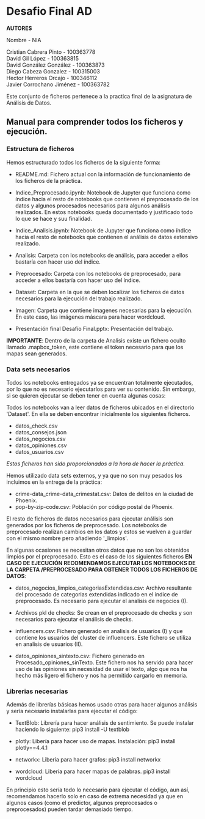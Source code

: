 # Desafio Final AD

**AUTORES**

Nombre - NIA

Cristian Cabrera Pinto - 100363778 <br>
David Gil López - 100363815 <br>
David González González - 100363873 <br>
Diego Cabeza Gonzalez - 100315003 <br>
Hector Herreros Orcajo - 100346112 <br>
Javier Corrochano Jiménez - 100363782 <br>

Este conjunto de ficheros pertenece a la practica final de la asignatura de Análisis de Datos.

## Manual para comprender todos los ficheros y ejecución.

### Estructura de ficheros

Hemos estructurado todos los ficheros de la siguiente forma:

- README.md: Fichero actual con la información de funcionamiento de los ficheros de la práctica.

- Indice_Preprocesado.ipynb: Notebook de Jupyter que funciona como índice hacia el resto de notebooks que contienen el preprocesado de los datos y algunos procesados necesarios para algunos análisis realizados. En estos notebooks queda documentado y justificado todo lo que se hace y suu finalidad.

- Indice_Analisis.ipynb: Notebook de Jupyter que funciona como índice hacia el resto de notebooks que contienen el análisis de datos extensivo realizado.

- Analisis: Carpeta con los notebooks de análisis, para acceder a ellos bastaría con hacer uso del índice.

- Preprocesado: Carpeta con los notebooks de preprocesado, para acceder a ellos bastaría con hacer uso del índice.

- Dataset: Carpeta en la que se deben localizar los ficheros de datos necesarios para la ejecución del trabajo realizado.

- Imagen: Carpeta que contiene imagenes necesarias para la ejecución. En este caso, las imágenes máscara para hacer wordcloud.

- Presentación final Desafío Final.pptx: Presentación del trabajo.

**IMPORTANTE**: Dentro de la carpeta de Analisis existe un fichero oculto llamado .mapbox_token, este contiene el token necesario para que los mapas sean generados.
    
### Data sets necesarios

Todos los notebooks entregados ya se encuentran totalmente ejecutados, por lo que no es necesario ejecutarlos para ver su contenido. Sin embargo, si se quieren ejecutar se deben tener en cuenta algunas cosas:

Todos los notebooks van a leer datos de ficheros ubicados en el directorio 'Dataset'. En ella se deben encontrar inicialmente los siguientes ficheros.

- datos_check.csv
- datos_consejos.json
- datos_negocios.csv
- datos_opiniones.csv
- datos_usuarios.csv

*Estos ficheros han sido proporcionados a la hora de hacer la práctica.*
    
Hemos utilizado data sets externos, y ya que no son muy pesados los incluimos en la entrega de la práctica:

- crime-data_crime-data_crimestat.csv: Datos de delitos en la ciudad de Phoenix.
- pop-by-zip-code.csv: Población por código postal de Phoenix.
    
El resto de ficheros de datos necesarios para ejecutar análisis son generados por los ficheros de preprocesado. Los notebooks de preprocesado realizan cambios en los datos y estos se vuelven a guardar con el mismo nombre pero añadiendo '_limpios'.

En algunas ocasiones se necesitan otros datos que no son los obtenidos limpios por el preprocesado. Esto es el caso de los siguientes ficheros **EN CASO DE EJECUCIÓN RECOMENDAMOS EJECUTAR LOS NOTEBOOKS DE LA CARPETA /PREPROCESADO PARA OBTENER TODOS LOS FICHEROS DE DATOS**:

- datos_negocios_limpios_categoriasExtendidas.csv: Archivo resultante del procesado de categorias extendidas indicado en el indice de preprocesado. Es necesario para ejecutar el analisis de negocios (I).

- Archivos pkl de checks: Se crean en el preprocesado de checks y son necesarios para ejecutar el análisis de checks.

- influencers.csv: Fichero generado en analisis de usuarios (I) y que contiene los usuarios del cluster de influencers. Este fichero se utiliza en analisis de usuarios (II).

- datos_opiniones_sintexto.csv: Fichero generado en Procesado_opiniones_sinTexto. Este fichero nos ha servido para hacer uso de las opiniones sin necesidad de usar el texto, algo que nos ha hecho más ligero el fichero y nos ha permitido cargarlo en memoria.
    
### Librerias necesarias

Además de librerías básicas hemos usado otras para hacer algunos análisis y sería necesario instalarlas para ejecutar el código:

- TextBlob: Librería para hacer análisis de sentimiento. Se puede instalar haciendo lo siguiente:
    pip3 install -U textblob

- plotly: Libería para hacer uso de mapas. Instalación:
    pip3 install plotly==4.4.1

- networkx: Libería para hacer grafos:
    pip3 install networkx

- wordcloud: Libería para hacer mapas de palabras.
    pip3 install wordcloud

En principio esto sería todo lo necesario para ejecutar el código, aun así, recomendamos hacerlo solo en caso de extrema necesidad ya que en algunos casos (como el predictor, algunos preprocesados o preprocesados) pueden tardar demasiado tiempo.

